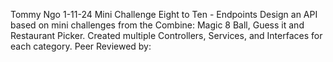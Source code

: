 Tommy Ngo
1-11-24
Mini Challenge Eight to Ten - Endpoints
Design an API based on mini challenges from the Combine: Magic 8 Ball, Guess it and Restaurant Picker. Created multiple Controllers, Services, and Interfaces for each category. 
Peer Reviewed by: